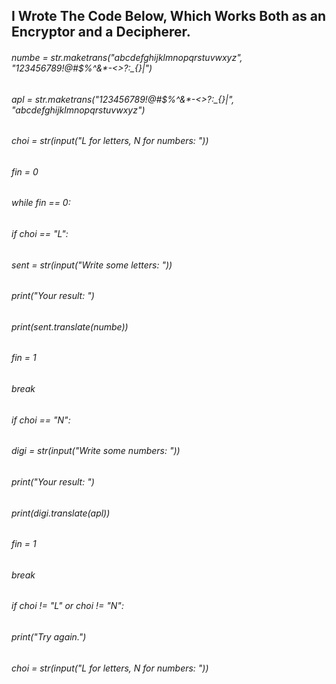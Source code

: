 ## I Wrote The Code Below, Which Works Both as an Encryptor and a Decipherer.
###### numbe = str.maketrans("abcdefghijklmnopqrstuvwxyz", "123456789!@#$%^&*-<>?:_{}|") 
###### apl = str.maketrans("123456789!@#$%^&*-<>?:_{}|", "abcdefghijklmnopqrstuvwxyz")
###### choi = str(input("L for letters, N for numbers: "))
###### fin = 0
###### while fin == 0:    
######     if choi == "L":
######         sent = str(input("Write some letters: "))
######         print("Your result: ")
######         print(sent.translate(numbe))
######         fin = 1
######         break
######     if choi == "N":
######         digi = str(input("Write some numbers: "))
######         print("Your result: ")
######         print(digi.translate(apl))
######         fin = 1
######        break
######     if choi != "L" or choi != "N":
######         print("Try again.")
######         choi = str(input("L for letters, N for numbers: "))
        

